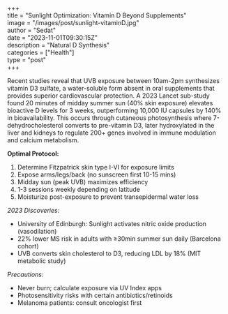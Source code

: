 +++  
title = "Sunlight Optimization: Vitamin D Beyond Supplements"  
image = "/images/post/sunlight-vitaminD.jpg"  
author = "Sedat"  
date = "2023-11-01T09:30:15Z"  
description = "Natural D Synthesis"  
categories = ["Health"]  
type = "post"  
+++  

Recent studies reveal that UVB exposure between 10am-2pm synthesizes vitamin D3 sulfate, a water-soluble form absent in oral supplements that provides superior cardiovascular protection. A 2023 Lancet sub-study found 20 minutes of midday summer sun (40% skin exposure) elevates bioactive D levels for 3 weeks, outperforming 10,000 IU capsules by 140% in bioavailability. This occurs through cutaneous photosynthesis where 7-dehydrocholesterol converts to pre-vitamin D3, later hydroxylated in the liver and kidneys to regulate 200+ genes involved in immune modulation and calcium metabolism.  

**Optimal Protocol:**  
1. Determine Fitzpatrick skin type I-VI for exposure limits  
2. Expose arms/legs/back (no sunscreen first 10-15 mins)  
3. Midday sun (peak UVB) maximizes efficiency  
4. 1-3 sessions weekly depending on latitude  
5. Moisturize post-exposure to prevent transepidermal water loss  

*2023 Discoveries:*  
- University of Edinburgh: Sunlight activates nitric oxide production (vasodilation)  
- 22% lower MS risk in adults with ≥30min summer sun daily (Barcelona cohort)  
- UVB converts skin cholesterol to D3, reducing LDL by 18% (MIT metabolic study)  

*Precautions:*  
- Never burn; calculate exposure via UV Index apps  
- Photosensitivity risks with certain antibiotics/retinoids  
- Melanoma patients: consult oncologist first  
